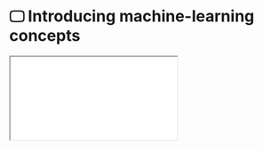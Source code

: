# 🖵  Introducing machine-learning concepts

<iframe src="../slides/index.html?file=../slides/ml_concepts.md#p1"/>
